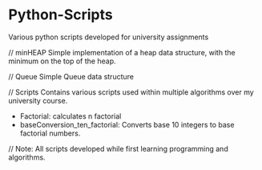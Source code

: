 # Python-Scripts
Various python scripts developed for university assignments

// minHEAP
Simple implementation of a heap data structure, with the minimum on the top of the heap.

// Queue
Simple Queue data structure

// Scripts
Contains various scripts used within multiple algorithms over my university course.
- Factorial: calculates n factorial
- baseConversion_ten_factorial: Converts base 10 integers to base factorial numbers.


// Note:
All scripts developed while first learning programming and algorithms.

